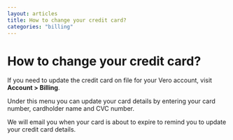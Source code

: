 ```yaml
---
layout: articles
title: How to change your credit card?
categories: "billing"
---
```


# How to change your credit card?

If you need to update the credit card on file for your Vero account, visit **Account > Billing**.

Under this menu you can update your card details by entering your card number, cardholder name and CVC number.

We will email you when your card is about to expire to remind you to update your credit card details.